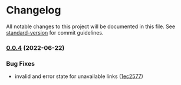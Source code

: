 # Changelog

All notable changes to this project will be documented in this file. See [standard-version](https://github.com/conventional-changelog/standard-version) for commit guidelines.

### [0.0.4](https://github.com/DataShades/check-link/compare/v0.0.3...v0.0.4) (2022-06-22)


### Bug Fixes

* invalid and error state for unavailable links ([1ec2577](https://github.com/DataShades/check-link/commit/1ec2577c4a2066330431bbd75185bb1ea896902b))
